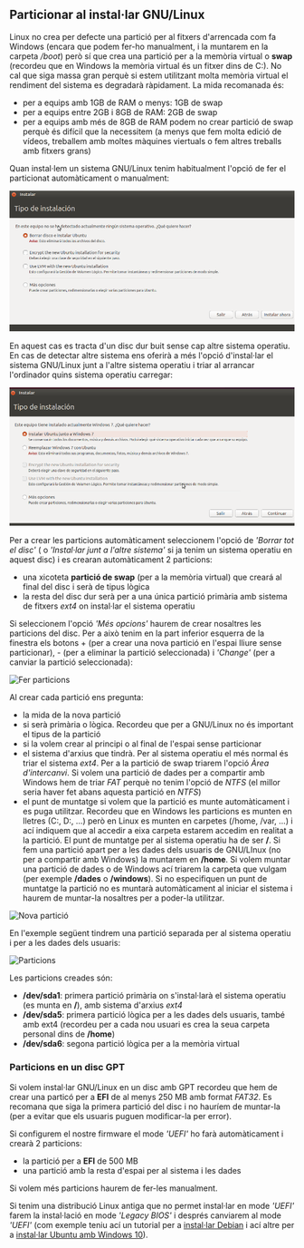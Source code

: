 
## Particionar al instal·lar GNU/Linux
Linux no crea per defecte una partició per al fitxers d'arrencada com fa Windows (encara que podem fer-ho manualment, i la muntarem en la carpeta _/boot_) però sí que crea una partició per a la memòria virtual o **swap** (recordeu que en Windows la memòria virtual és un fitxer dins de C:). No cal que siga massa gran perquè si estem utilitzant molta memòria virtual el rendiment del sistema es degradarà ràpidament. La mida recomanada és:
* per a equips amb 1GB de RAM o menys: 1GB de swap
* per a equips entre 2GB i 8GB de RAM: 2GB de swap
* per a equips amb més de 8GB de RAM podem no crear partició de swap perquè és difícil que la necessitem (a menys que fem molta edició de vídeos, treballem amb moltes màquines viertuals o fem altres treballs amb fitxers grans)

Quan instal·lem un sistema GNU/Linux tenim habitualment l'opció de fer el particionat automàticament o manualment:

![Instal·lar](./img/lin-instal.png)

En aquest cas es tracta d'un disc dur buit sense cap altre sistema operatiu. En cas de detectar altre sistema ens oferirà a més l'opció d'instal·lar el sistema GNU/Linux junt a l'altre sistema operatiu i triar al arrancar l'ordinador quins sistema operatiu carregar:

![Instal·lar amb Windows](./img/lin-instal-win.png)

Per a crear les particions automàticament seleccionem l'opció de _'Borrar tot el disc'_ ( o _'Instal·lar junt a l'altre sistema'_ si ja tenim un sistema operatiu en aquest disc) i es crearan automàticament 2 particions:
* una xicoteta **partició de swap** (per a la memòria virtual) que creará al final del disc i serà de tipus lògica
* la resta del disc dur serà per a una única partició primària amb sistema de fitxers _ext4_ on instal·lar el sistema operatiu

Si seleccionem l'opció _'Més opcions'_ haurem de crear nosaltres les particions del disc. Per a això tenim en la part inferior esquerra de la finestra els botons + (per a crear una nova partició en l'espai lliure sense particionar), - (per a eliminar la partició seleccionada) i _'Change'_ (per a canviar la partició seleccionada):

![Fer particions](lin-fer-part.png)

Al crear cada partició ens pregunta:
* la mida de la nova partició
* si serà primària o lògica. Recordeu que per a GNU/Linux no és important el tipus de la partició
* si la volem crear al principi o al final de l'espai sense particionar
* el sistema d'arxius que tindrà. Per al sistema operatiu el més normal és triar el sistema _ext4_. Per a la partició de swap triarem l'opció _Àrea d'intercanvi_. Si volem una partició de dades per a compartir amb Windows hem de triar _FAT_ perquè no tenim l'opció de _NTFS_ (el millor seria haver fet abans aquesta partició en _NTFS_)
* el punt de muntatge si volem que la partició es munte automàticament i es puga utilitzar. Recordeu que en Windows les particions es munten en lletres (C:, D:, ...) però en Linux es munten en carpetes (/home, /var, ...) i ací indiquem que al accedir a eixa carpeta estarem accedim en realitat a la partició. El punt de muntatge per al sistema operatiu ha de ser **/**. Si fem una partició apart per a les dades dels usuaris de GNU/LInux (no per a compartir amb Windows) la muntarem en **/home**. Si volem muntar una partició de dades o de Windows ací triarem la carpeta que vulgam (per exemple **/dades** o **/windows**). Si no especifiquen un punt de muntatge la partició no es muntarà automàticament al iniciar el sistema i haurem de muntar-la nosaltres per a poder-la utilitzar.

![Nova partició](lin-nova-part.png)

En l'exemple següent tindrem una partició separada per al sistema operatiu i per a les dades dels usuaris:

![Particions](lin-part.png)

Les particions creades són:
* **/dev/sda1**: primera partició primària on s'instal·larà el sistema operatiu (es munta en **/**), amb sistema d'arxius _ext4_
* **/dev/sda5**: primera partició lògica per a les dades dels usuaris, també amb ext4 (recordeu per a cada nou usuari es crea la seua carpeta personal dins de **/home**)
* **/dev/sda6**: segona partició lògica per a la memòria virtual

### Particions en un disc GPT
Si volem instal·lar GNU/Linux en un disc amb GPT recordeu que hem de crear una particó per a **EFI** de al menys 250 MB amb format _FAT32_. Es recomana que siga la primera partició del disc i no hauríem de muntar-la (per a evitar que els usuaris puguen modificar-la per error). 

Si configurem el nostre firmware el mode _'UEFI'_ ho farà automàticament i crearà 2 particions:
* la partició per a **EFI** de 500 MB
* una partició amb la resta d'espai per al sistema i les dades

Si volem més particions haurem de fer-les manualment.

Si tenim una distribució Linux antiga que no permet instal·lar en mode _'UEFI'_ farem la instal·lació en mode _'Legacy BIOS'_ i després canviarem al mode _'UEFI'_ (com exemple teniu ací un tutorial per a [instal·lar Debian](http://gnulinuxvagos.es/topic/1818-debian-gnulinux-amd64-y-uefi/) i ací altre per a [instal·lar Ubuntu amb Windows 10](https://windtux.com/instalando-windows-10-y-ubuntu-14-04-con-uefi-gpt-configuracion-y-ventajas)).
